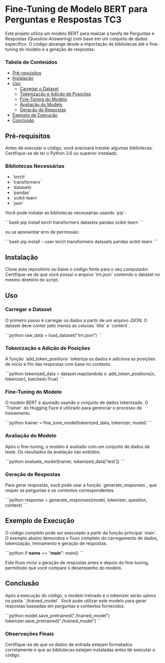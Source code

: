 # Fine-Tuning de Modelo BERT para Perguntas e Respostas TC3

Este projeto utiliza um modelo BERT para realizar a tarefa de Perguntas e Respostas (Question Answering) com base em um conjunto de dados específico. O código abrange desde a importação de bibliotecas até o fine-tuning do modelo e a geração de respostas.

### Tabela de Conteúdos
- [Pré-requisitos](#pré-requisitos)
- [Instalação](#instalação)
- [Uso](#uso)
  - [Carregar o Dataset](#carregar-o-dataset)
  - [Tokenização e Adição de Posições](#tokenização-e-adicionamento-de-posições)
  - [Fine-Tuning do Modelo](#fine-tuning-do-modelo)
  - [Avaliação do Modelo](#avaliação-do-modelo)
  - [Geração de Respostas](#geração-de-respostas)
- [Exemplo de Execução](#exemplo-de-execução)
- [Conclusão](#conclusão)

## Pré-requisitos

Antes de executar o código, você precisará instalar algumas bibliotecas. Certifique-se de ter o Python 3.6 ou superior instalado.

### Bibliotecas Necessárias

- \`torch\`
- \`transformers\`
- \`datasets\`
- \`pandas\`
- \`scikit-learn\`
- \`json\`

Você pode instalar as bibliotecas necessárias usando \`pip\`:

\`\`\`bash
pip install torch transformers datasets pandas scikit-learn
\`\`\`

ou se apresentar erro de permissão:

\`\`\`bash
pip install --user torch transformers datasets pandas scikit-learn
\`\`\`

## Instalação

Clone este repositório ou baixe o código fonte para o seu computador. Certifique-se de que você possui o arquivo \`trn.json\` contendo o dataset no mesmo diretório do script.

## Uso

### Carregar o Dataset

O primeiro passo é carregar os dados a partir de um arquivo JSON. O dataset deve conter pelo menos as colunas \`title\` e \`content\`.

\`\`\`python
raw_data = load_dataset("trn.json")
\`\`\`

### Tokenização e Adição de Posições

A função \`add_token_positions\` tokeniza os dados e adiciona as posições de início e fim das respostas com base no contexto.

\`\`\`python
tokenized_data = dataset.map(lambda x: add_token_positions(x, tokenizer), batched=True)
\`\`\`

### Fine-Tuning do Modelo

O modelo BERT é ajustado usando o conjunto de dados tokenizado. O \`Trainer\` do Hugging Face é utilizado para gerenciar o processo de treinamento.

\`\`\`python
trainer = fine_tune_model(tokenized_data, tokenizer, model)
\`\`\`

### Avaliação do Modelo

Após o fine-tuning, o modelo é avaliado com um conjunto de dados de teste. Os resultados da avaliação são exibidos.

\`\`\`python
evaluate_model(trainer, tokenized_data['test'])
\`\`\`

### Geração de Respostas

Para gerar respostas, você pode usar a função \`generate_responses\`, que requer as perguntas e os contextos correspondentes.

\`\`\`python
response = generate_responses(model, tokenizer, question, context)
\`\`\`

## Exemplo de Execução

O código completo pode ser executado a partir da função principal \`main\`. O exemplo abaixo demonstra o fluxo completo do carregamento de dados, tokenização, treinamento e geração de respostas.

\`\`\`python
if __name__ == "__main__":
    main()
\`\`\`

Este fluxo inclui a geração de respostas antes e depois do fine-tuning, permitindo que você compare o desempenho do modelo.

## Conclusão

Após a execução do código, o modelo treinado e o tokenizer serão salvos na pasta \`./trained_model\`. Você pode utilizar este modelo para gerar respostas baseadas em perguntas e contextos fornecidos.

\`\`\`python
model.save_pretrained("./trained_model")
tokenizer.save_pretrained("./trained_model")
\`\`\`

### Observações Finais

Certifique-se de que os dados de entrada estejam formatados corretamente e que as bibliotecas estejam instaladas antes de executar o código.